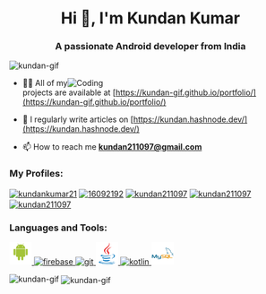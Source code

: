<h1 align="center">Hi 👋, I'm Kundan Kumar</h1>
<h3 align="center">A passionate Android developer from India</h3>

<p align="left"> <img src="https://komarev.com/ghpvc/?username=kundan-gif&label=Profile%20views&color=0e75b6&style=flat" alt="kundan-gif" /> </p>
<img align="right" alt="Coding" width="400" src="https://media.giphy.com/media/odmqozPudZor6yF3VK/giphy.gif">

- 👨‍💻 All of my projects are available at [https://kundan-gif.github.io/portfolio/](https://kundan-gif.github.io/portfolio/)

- 📝 I regularly write articles on [https://kundan.hashnode.dev/](https://kundan.hashnode.dev/)

- 📫 How to reach me **kundan211097@gmail.com**

<h3 align="left"> My Profiles:</h3>
<p align="left">
<a href="https://linkedin.com/in/kundankumar21" target="blank"><img align="center" src="https://cdn.jsdelivr.net/npm/simple-icons@3.0.1/icons/linkedin.svg" alt="kundankumar21" height="30" width="40" /></a>
<a href="https://stackoverflow.com/users/16092192/kundan-kumar" target="blank"><img align="center" src="https://cdn.jsdelivr.net/npm/simple-icons@3.0.1/icons/stackoverflow.svg" alt="16092192" height="30" width="40" /></a>
<a href="https://www.hackerrank.com/kundan211097" target="blank"><img align="center" src="https://cdn.jsdelivr.net/npm/simple-icons@3.0.1/icons/hackerrank.svg" alt="kundan211097" height="30" width="40" /></a>
<a href="https://leetcode.com/kundan211097/" target="blank"><img align="center" src="https://cdn.jsdelivr.net/npm/simple-icons@3.0.1/icons/leetcode.svg" alt="kundan211097" height="30" width="40" /></a>
<a href="https://auth.geeksforgeeks.org/user/kundan211097/profile" target="blank"><img align="center" src="https://cdn.jsdelivr.net/npm/simple-icons@3.0.1/icons/geeksforgeeks.svg" alt="kundan211097" height="30" width="40" /></a>
</p>

<h3 align="left">Languages and Tools:</h3>
<p align="left"> <a href="https://developer.android.com" target="_blank"> <img src="https://raw.githubusercontent.com/devicons/devicon/master/icons/android/android-original-wordmark.svg" alt="android" width="40" height="40"/> </a> <a href="https://firebase.google.com/" target="_blank"> <img src="https://www.vectorlogo.zone/logos/firebase/firebase-icon.svg" alt="firebase" width="40" height="40"/> </a> <a href="https://git-scm.com/" target="_blank"> <img src="https://www.vectorlogo.zone/logos/git-scm/git-scm-icon.svg" alt="git" width="40" height="40"/> </a> <a href="https://www.java.com" target="_blank"> <img src="https://raw.githubusercontent.com/devicons/devicon/master/icons/java/java-original.svg" alt="java" width="40" height="40"/> </a> <a href="https://kotlinlang.org" target="_blank"> <img src="https://www.vectorlogo.zone/logos/kotlinlang/kotlinlang-icon.svg" alt="kotlin" width="40" height="40"/> </a> <a href="https://www.mysql.com/" target="_blank"> <img src="https://raw.githubusercontent.com/devicons/devicon/master/icons/mysql/mysql-original-wordmark.svg" alt="mysql" width="40" height="40"/> </a> </p>

<p><img align="left" src="https://github-readme-stats.vercel.app/api/top-langs?username=kundan-gif&show_icons=true&locale=en&layout=compact" alt="kundan-gif" /></p>

<p>&nbsp;<img align="center" src="https://github-readme-stats.vercel.app/api?username=kundan-gif&show_icons=true&locale=en" alt="kundan-gif" /></p>
